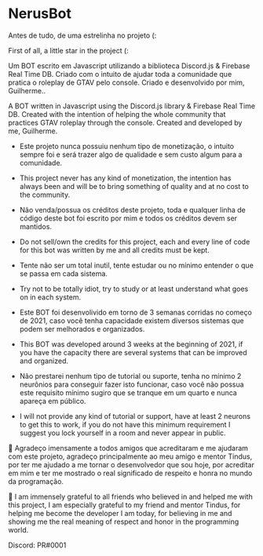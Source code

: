 # NerusBot
Antes de tudo, de uma estrelinha no projeto (:

First of all, a little star in the project (:

Um BOT escrito em Javascript utilizando a biblioteca Discord.js & Firebase Real Time DB. Criado com o intuito de ajudar toda a comunidade que pratica o roleplay de GTAV pelo console. Criado e desenvolvido por mim, Guilherme..

A BOT written in Javascript using the Discord.js library & Firebase Real Time DB. Created with the intention of helping the whole community that practices GTAV roleplay through the console. Created and developed by me, Guilherme.

* Este projeto nunca possuiu nenhum tipo de monetização, o intuito sempre foi e será trazer algo de qualidade e sem custo algum para a comunidade.
* This project never has any kind of monetization, the intention has always been and will be to bring something of quality and at no cost to the community.

* Não venda/possua os créditos deste projeto, toda e qualquer linha de código deste bot foi escrito por mim e todos os créditos devem ser mantidos.
* Do not sell/own the credits for this project, each and every line of code for this bot was written by me and all credits must be kept.

* Tente não ser um total inutil, tente estudar ou no mínimo entender o que se passa em cada sistema.
* Try not to be totally idiot, try to study or at least understand what goes on in each system.

* Este BOT foi desenvolivido em torno de 3 semanas corridas no começo de 2021, caso você tenha capacidade existem diversos sistemas que podem ser melhorados e organizados.
* This BOT was developed around 3 weeks at the beginning of 2021, if you have the capacity there are several systems that can be improved and organized.

* Não prestarei nenhum tipo de tutorial ou suporte, tenha no mínimo 2 neurônios para conseguir fazer isto funcionar, caso você não possua este requisito mínimo sugiro que se tranque em um quarto e nunca apareça em público.
* I will not provide any kind of tutorial or support, have at least 2 neurons to get this to work, if you do not have this minimum requirement I suggest you lock yourself in a room and never appear in public.

🌟 Agradeço imensamente a todos amigos que acreditaram e me ajudaram com este projeto, agradeço principalmente ao meu amigo e mentor Tindus, por ter me ajudado a me tornar o desenvolvedor que sou hoje, por acreditar em mim e ter me mostrado o real significado de respeito e honra no mundo da programação.

🌟 I am immensely grateful to all friends who believed in and helped me with this project, I am especially grateful to my friend and mentor Tindus, for helping me become the developer I am today, for believing in me and showing me the real meaning of respect and honor in the programming world.

Discord: PR#0001
